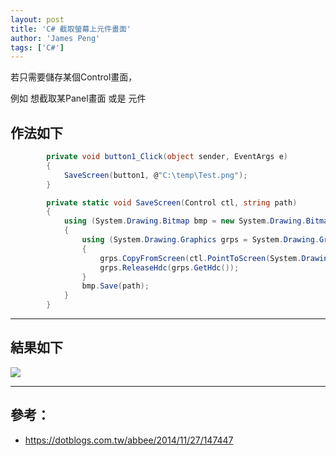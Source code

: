 ```yaml
---
layout: post
title: 'C# 截取螢幕上元件畫面'
author: 'James Peng'
tags: ['C#']
---
```


若只需要儲存某個Control畫面，

例如 想截取某Panel畫面 或是 元件 

## 作法如下 ##

~~~csharp
        private void button1_Click(object sender, EventArgs e)
        {
            SaveScreen(button1, @"C:\temp\Test.png");
        }

        private static void SaveScreen(Control ctl, string path)
        {
            using (System.Drawing.Bitmap bmp = new System.Drawing.Bitmap(ctl.ClientSize.Width, ctl.ClientSize.Height))
            {
                using (System.Drawing.Graphics grps = System.Drawing.Graphics.FromImage(bmp))
                {
                    grps.CopyFromScreen(ctl.PointToScreen(System.Drawing.Point.Empty), new System.Drawing.Point(0, 0), ctl.ClientSize);
                    grps.ReleaseHdc(grps.GetHdc());
                }
                bmp.Save(path);
            }
        }
~~~


----------


## 結果如下 ##

![](http://i.imgur.com/kYgld5J.png)


----------


## 參考： ##

- https://dotblogs.com.tw/abbee/2014/11/27/147447